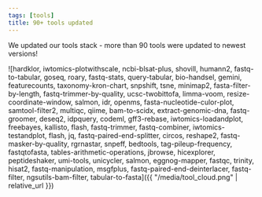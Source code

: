 ```yaml
---
tags: [tools]
title: 90+ tools updated
---
```


We updated our tools stack - more than 90 tools were updated to newest versions!

![hardklor, iwtomics-plotwithscale, ncbi-blsat-plus, shovill, humann2, fastq-to-tabular, goseq, roary, fastq-stats, query-tabular, bio-handsel, gemini, featurecounts, taxonomy-kron-chart, snpshift, tsne, minimap2, fasta-filter-by-length, fastq-trimmer-by-quality, ucsc-twobittofa, limma-voom, resize-coordinate-window, salmon, idr, openms, fasta-nucleotide-culor-plot, samtool-filter2, multiqc, qiime, bam-to-scidx, extract-genomic-dna, fastq-groomer, deseq2, idpquery, codeml, gff3-rebase, iwtomics-loadandplot, freebayes, kallisto, flash, fastq-trimmer, fastq-combiner, iwtomics-testandplot, flash, jq, fastq-paired-end-splitter, circos, reshape2, fastq-masker-by-quality, rgrnastar, snpeff, bedtools, tag-pileup-frequency, fastqtofasta, tables-arithmetic-operations, jbrowse, hicexplorer, peptideshaker, umi-tools, unicycler, salmon, eggnog-mapper, fastqc, trinity, hisat2, fastq-manipulation, msgfplus, fastq-paired-end-deinterlacer, fastq-filter, ngsutils-bam-filter, tabular-to-fasta]({{ "/media/tool_cloud.png" | relative_url  }})
